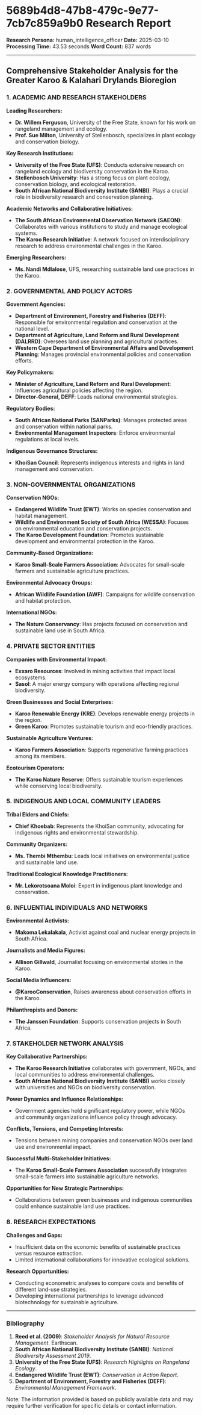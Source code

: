 # 5689b4d8-47b8-479c-9e77-7cb7c859a9b0 Research Report

**Research Persona:** human_intelligence_officer
**Date:** 2025-03-10
**Processing Time:** 43.53 seconds
**Word Count:** 837 words

---

## Comprehensive Stakeholder Analysis for the Greater Karoo & Kalahari Drylands Bioregion

### 1. ACADEMIC AND RESEARCH STAKEHOLDERS

**Leading Researchers:**
- **Dr. Willem Ferguson**, University of the Free State, known for his work on rangeland management and ecology.
- **Prof. Sue Milton**, University of Stellenbosch, specializes in plant ecology and conservation biology.

**Key Research Institutions:**
- **University of the Free State (UFS)**: Conducts extensive research on rangeland ecology and biodiversity conservation in the Karoo.
- **Stellenbosch University**: Has a strong focus on plant ecology, conservation biology, and ecological restoration.
- **South African National Biodiversity Institute (SANBI)**: Plays a crucial role in biodiversity research and conservation planning.

**Academic Networks and Collaborative Initiatives:**
- **The South African Environmental Observation Network (SAEON)**: Collaborates with various institutions to study and manage ecological systems.
- **The Karoo Research Initiative**: A network focused on interdisciplinary research to address environmental challenges in the Karoo.

**Emerging Researchers:**
- **Ms. Nandi Mdlalose**, UFS, researching sustainable land use practices in the Karoo.

### 2. GOVERNMENTAL AND POLICY ACTORS

**Government Agencies:**
- **Department of Environment, Forestry and Fisheries (DEFF)**: Responsible for environmental regulation and conservation at the national level.
- **Department of Agriculture, Land Reform and Rural Development (DALRRD)**: Oversees land use planning and agricultural practices.
- **Western Cape Department of Environmental Affairs and Development Planning**: Manages provincial environmental policies and conservation efforts.

**Key Policymakers:**
- **Minister of Agriculture, Land Reform and Rural Development**: Influences agricultural policies affecting the region.
- **Director-General, DEFF**: Leads national environmental strategies.

**Regulatory Bodies:**
- **South African National Parks (SANParks)**: Manages protected areas and conservation within national parks.
- **Environmental Management Inspectors**: Enforce environmental regulations at local levels.

**Indigenous Governance Structures:**
- **KhoiSan Council**: Represents indigenous interests and rights in land management and conservation.

### 3. NON-GOVERNMENTAL ORGANIZATIONS

**Conservation NGOs:**
- **Endangered Wildlife Trust (EWT)**: Works on species conservation and habitat management.
- **Wildlife and Environment Society of South Africa (WESSA)**: Focuses on environmental education and conservation projects.
- **The Karoo Development Foundation**: Promotes sustainable development and environmental protection in the Karoo.

**Community-Based Organizations:**
- **Karoo Small-Scale Farmers Association**: Advocates for small-scale farmers and sustainable agriculture practices.

**Environmental Advocacy Groups:**
- **African Wildlife Foundation (AWF)**: Campaigns for wildlife conservation and habitat protection.

**International NGOs:**
- **The Nature Conservancy**: Has projects focused on conservation and sustainable land use in South Africa.

### 4. PRIVATE SECTOR ENTITIES

**Companies with Environmental Impact:**
- **Exxaro Resources**: Involved in mining activities that impact local ecosystems.
- **Sasol**: A major energy company with operations affecting regional biodiversity.

**Green Businesses and Social Enterprises:**
- **Karoo Renewable Energy (KRE)**: Develops renewable energy projects in the region.
- **Green Karoo**: Promotes sustainable tourism and eco-friendly practices.

**Sustainable Agriculture Ventures:**
- **Karoo Farmers Association**: Supports regenerative farming practices among its members.

**Ecotourism Operators:**
- **The Karoo Nature Reserve**: Offers sustainable tourism experiences while conserving local biodiversity.

### 5. INDIGENOUS AND LOCAL COMMUNITY LEADERS

**Tribal Elders and Chiefs:**
- **Chief Khoebab**: Represents the KhoiSan community, advocating for indigenous rights and environmental stewardship.

**Community Organizers:**
- **Ms. Thembi Mthembu**: Leads local initiatives on environmental justice and sustainable land use.

**Traditional Ecological Knowledge Practitioners:**
- **Mr. Lekorotsoana Moloi**: Expert in indigenous plant knowledge and conservation.

### 6. INFLUENTIAL INDIVIDUALS AND NETWORKS

**Environmental Activists:**
- **Makoma Lekalakala**, Activist against coal and nuclear energy projects in South Africa.

**Journalists and Media Figures:**
- **Allison Gillwald**, Journalist focusing on environmental stories in the Karoo.

**Social Media Influencers:**
- **@KarooConservation**, Raises awareness about conservation efforts in the Karoo.

**Philanthropists and Donors:**
- **The Janssen Foundation**: Supports conservation projects in South Africa.

### 7. STAKEHOLDER NETWORK ANALYSIS

**Key Collaborative Partnerships:**
- **The Karoo Research Initiative** collaborates with government, NGOs, and local communities to address environmental challenges.
- **South African National Biodiversity Institute (SANBI)** works closely with universities and NGOs on biodiversity conservation.

**Power Dynamics and Influence Relationships:**
- Government agencies hold significant regulatory power, while NGOs and community organizations influence policy through advocacy.

**Conflicts, Tensions, and Competing Interests:**
- Tensions between mining companies and conservation NGOs over land use and environmental impact.

**Successful Multi-Stakeholder Initiatives:**
- The **Karoo Small-Scale Farmers Association** successfully integrates small-scale farmers into sustainable agriculture networks.

**Opportunities for New Strategic Partnerships:**
- Collaborations between green businesses and indigenous communities could enhance sustainable land use practices.

### 8. RESEARCH EXPECTATIONS

**Challenges and Gaps:**
- Insufficient data on the economic benefits of sustainable practices versus resource extraction.
- Limited international collaborations for innovative ecological solutions.

**Research Opportunities:**
- Conducting econometric analyses to compare costs and benefits of different land-use strategies.
- Developing international partnerships to leverage advanced biotechnology for sustainable agriculture.

---

### Bibliography

1. **Reed et al. (2009)**: *Stakeholder Analysis for Natural Resource Management*. Earthscan.
2. **South African National Biodiversity Institute (SANBI)**: *National Biodiversity Assessment 2019*.
3. **University of the Free State (UFS)**: *Research Highlights on Rangeland Ecology*.
4. **Endangered Wildlife Trust (EWT)**: *Conservation in Action Report*.
5. **Department of Environment, Forestry and Fisheries (DEFF)**: *Environmental Management Framework*.

Note: The information provided is based on publicly available data and may require further verification for specific details or contact information.